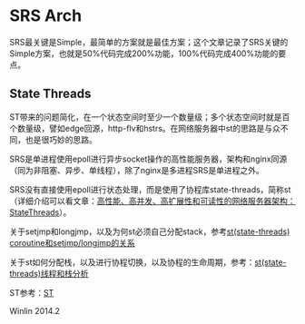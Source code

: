 # SRS Arch

SRS最关键是Simple，最简单的方案就是最佳方案；这个文章记录了SRS关键的Simple方案，也就是50%代码完成200%功能，100%代码完成400%功能的要点。

## State Threads

ST带来的问题简化，在一个状态空间时至少一个数量级；多个状态空间时就是百个数量级，譬如edge回源，http-flv和hstrs。在网络服务器中st的思路是与众不同，也是很巧妙的思路。

SRS是单进程使用epoll进行异步socket操作的高性能服务器，架构和nginx同源（同为非阻塞、异步、单线程），除了nginx是多进程SRS是单进程之外。

SRS没有直接使用epoll进行状态处理，而是使用了协程库state-threads，简称st（详细介绍可以看文章：[高性能、高并发、高扩展性和可读性的网络服务器架构：StateThreads](http://blog.csdn.net/win_lin/article/details/8242653)）。

关于setjmp和longjmp，以及为何st必须自己分配stack，参考[st(state-threads) coroutine和setjmp/longjmp的关系](http://blog.csdn.net/win_lin/article/details/40948277)

关于st如何分配栈，以及进行协程切换，以及协程的生命周期，参考：[st(state-threads)线程和栈分析](http://blog.csdn.net/win_lin/article/details/40978665)

ST参考：[ST](https://github.com/winlinvip/state-threads)

Winlin 2014.2

[hls]: https://github.com/ossrs/srs/issues/351
